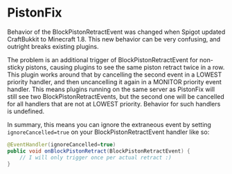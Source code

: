# PistonFix

Behavior of the BlockPistonRetractEvent was changed when Spigot updated
CraftBukkit to Minecraft 1.8. This new behavior can be very confusing, and
outright breaks existing plugins.

The problem is an additional trigger of BlockPistonRetractEvent for non-sticky
pistons, causing plugins to see the same piston retract twice in a row. This
plugin works around that by cancelling the second event in a LOWEST priority
handler, and then uncancelling it again in a MONITOR priority event handler.
This means plugins running on the same server as PistonFix will still see two
BlockPistonRetractEvents, but the second one will be cancelled for all handlers
that are not at LOWEST priority. Behavior for such handlers is undefined.

In summary, this means you can ignore the extraneous event by setting
`ignoreCancelled=true` on your BlockPistonRetractEvent handler like so:

```java
@EventHandler(ignoreCancelled=true)
public void onBlockPistonRetract(BlockPistonRetractEvent) {
    // I will only trigger once per actual retract :)
}
```
